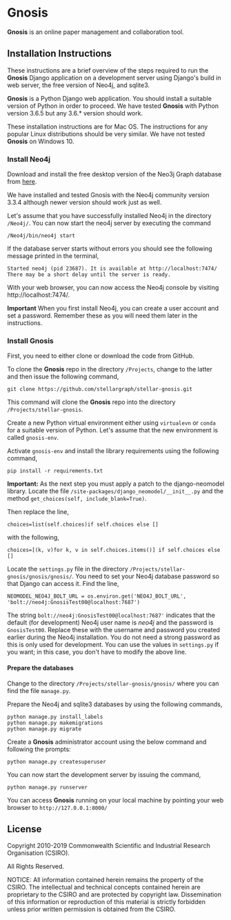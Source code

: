 # Gnosis

**Gnosis** is an online paper management and collaboration tool.


## Installation Instructions

These instructions are a brief overview of the steps required to run the **Gnosis** Django application on a development
server using Django's build in web server, the free version of Neo4j, and sqlite3.

**Gnosis** is a Python Django web application. You should install a suitable version of Python in 
order to proceed. We have tested **Gnosis** with Python version 3.6.5 but any 3.6.* version should
work. 

These installation instructions are for Mac OS. The instructions for any popular Linux distributions should be very
similar. We have not tested **Gnosis** on Windows 10.

### Install Neo4j

Download and install the free desktop version of the Neo3j Graph database from [here](https://neo4j.com/download/).

We have installed and tested Gnosis with the Neo4j community version 3.3.4 although newer version should
work just as well.

Let's assume that you have successfully installed Neo4j in the directory `/Neo4j/`. You can now start the neo4j server 
by executing the command

`/Neo4j/bin/neo4j start`

If the database server starts without errors you should see the following message printed in the terminal,

    Started neo4j (pid 23687). It is available at http://localhost:7474/
    There may be a short delay until the server is ready.

With your web browser, you can now access the Neo4j console by visiting http://localhost:7474/.

**Important** When you first install Neo4j, you can create a user account and set a password. Remember these as you
will need them later in the instructions.

### Install Gnosis

First, you need to either clone or download the code from GitHub.

To clone the **Gnosis** repo in the directory `/Projects`, change to the latter and then issue
the following command,

    git clone https://github.com/stellargraph/stellar-gnosis.git

This command will clone the **Gnosis** repo into the directory `/Projects/stellar-gnosis`.

Create a new Python virtual environment either using `virtualevn` or `conda` for a suitable version
of Python. Let's assume that the new environment is called `gnosis-env`.

Activate `gnosis-env` and install the library requirements using the following command,

    pip install -r requirements.txt

**Important:** As the next step you must apply a patch to the django-neomodel library. Locate
the file `/site-packages/django_neomodel/__init__.py` and the method `get_choices(self, include_blank=True)`.

Then replace the line,

    choices=list(self.choices)if self.choices else []

with the following,

    choices=[(k, v)for k, v in self.choices.items()] if self.choices else []

Locate the `settings.py` file in the directory `/Projects/stellar-gnosis/gnosis/gnosis/`. You need to set your
Neo4j database password so that Django can access it. Find the line,

    NEOMODEL_NEO4J_BOLT_URL = os.environ.get('NEO4J_BOLT_URL', 'bolt://neo4j:GnosisTest00@localhost:7687')

The string `bolt://neo4j:GnosisTest00@localhost:7687'` indicates that the default (for development) Neo4j user
name is *neo4j* and the password is `GnosisTest00`. Replace these with the username and password you created earlier
during the Neo4j installation. You do not need a strong password as this is only used for development. You can use the
values in `settings.py` if you want; in this case, you don't have to modify the above line.

#### Prepare the databases

Change to the directory `/Projects/stellar-gnosis/gnosis/` where you can find the file `manage.py`.

Prepare the Neo4j and sqlite3 databases by using the following commands,

    python manage.py install_labels
    python manage.py makemigrations
    python manage.py migrate
    
Create a **Gnosis** administrator account using the below command and following the prompts:

    python manage.py createsuperuser

You can now start the development server by issuing the command,

    python manage.py runserver
    
You can access **Gnosis** running on your local machine by pointing your web browser to `http://127.0.0.1:8000/`

## License

Copyright 2010-2019 Commonwealth Scientific and Industrial Research Organisation (CSIRO).

All Rights Reserved.

NOTICE: All information contained herein remains the property of the CSIRO. The intellectual and technical concepts 
contained herein are proprietary to the CSIRO and are protected by copyright law. Dissemination of this information 
or reproduction of this material is strictly forbidden unless prior written permission is obtained from the CSIRO.
